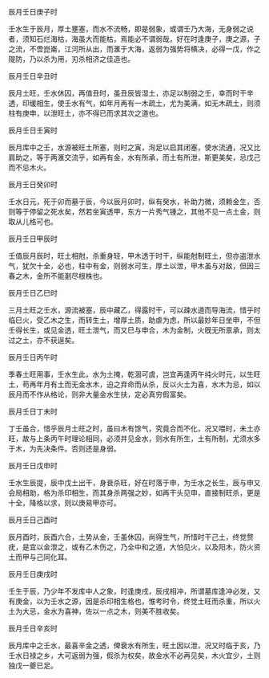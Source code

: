 辰月壬日庚子时

壬水生于辰月，厚土壅塞，而水不流畅，即是弱象，或谓壬乃大海，无身弱之说者，须知石烂海枯，海虽大而能枯，焉能必不谓弱哉，好在时逢庚子，庚之源，子之流，不啻崑崙，江河所从出，而滙于大海，返弱为强势将横决，必得一戊，作之隄防，乃以杀为用，刃杀相济之佳造也。

辰月壬日辛丑时

辰月土旺，壬水休囚，再值丑时，虽丑辰皆湿土，亦足以制弱之壬，幸而时干辛透，印缓相生，使壬水有气，如年月再有一木疏土，尤为美满，如无木疏土，则须柱有庚申，以泄旺土，亦不得已而求其次之道也。

辰月壬日壬寅时

辰月库中之壬，水源被旺土所塞，则时之寅，洵足以启其闭塞，使水流通，况又比肩助之，等于两滙交流乎，如再有金，水有所承，而土有所泄，斯更美矣，忌戊己而不忌木火。

辰月壬日癸卯时

壬水日元，死于卯而墓于辰，今以辰月卯时，纵有癸水，补助力微，须赖金生，否则等于停留之死水矣，然若坐寅透甲，东方一片秀气锺之，其他不见一点土金，则取从儿格可也。

辰月壬日甲辰时

壬值辰月辰时，旺土相尅，杀重身轻，甲木透于时干，纵能尅制旺土，但亦盗泄水气，犹欠十全，必也，柱中有金，则弱水可生，厚土以泄，甲木虽与对敌，但因三春之木，金所不能剗尽根株也。

辰月壬日乙巳时

三月土旺之壬水，源流被塞，辰中藏乙，得露时干，可以疎水道而导海流，惜乎时临巳火，受乙木之生，而转生土，增厚土质，助虐为虑，所以最妙年日坐申，不但壬得长生，或见金透，旺土泄气，而又巳与申合，木为金制，火旣无所禀承，则太过之土，亦不获逞矣。

辰月壬日丙午时

季春土旺用事，壬水生此，水为土掩，乾涸可虞，岂宜再逢丙午纯火时元，以生旺土，苟再年月有土而无金水木，迫之弃命而从杀，反以火土为喜，水木为忌，如以辰月而不作从格论，则非大量金水生扶，定必真穷假富矣。

辰月壬日丁未时

丁壬虽合，惜乎辰月土旺之时，虽曰木有馀气，究竟合而不化，况又喂时，未土亦旺，故与上条丙午时理论相同，必须并见金水，则水有所生，土有所制，尤须水多于木，为先决条件。否则还是身弱。

辰月壬日戊申时

壬水生辰提，辰中戊土出干，身衰杀旺，好在时落于申，为壬水之长生，辰与申又会局相助，格为杀印相生，而其身杀两强之妙，如再干头见申，直接制旺杀，更是十全，降格以求，则以庚易甲亦可。

辰月壬日己酉时

辰月酉时，辰酉六合，土势从金，壬虽休囚，尚得生气，所惜时干己土，终觉赘疣，是宜以金泄之，或有乙木伤之，乃全中和之道，大怕见火，以及阳木，防火资土而甲与己同化耳。

辰月壬日庚戌时

壬生于辰，乃少年不发库中人之象，时逢庚戌，辰戌相冲，所谓墓库逢冲必发，又有庚金，以为壬水之源，因是杀印相生格也，惟考时令，终觉土旺而杀重，所以火土为大忌，金水为喜神，佐以一点之木，则美不胜收矣。

辰月壬日辛亥时

辰月库中之壬水，最喜辛金之透，俾衰水有所生，旺土因以泄，况又时临于亥，乃壬水日禄之乡，大可返弱为强，假杀为权矣，故金水不必再见矣，木火宜少，土则独戊一夔已足。

